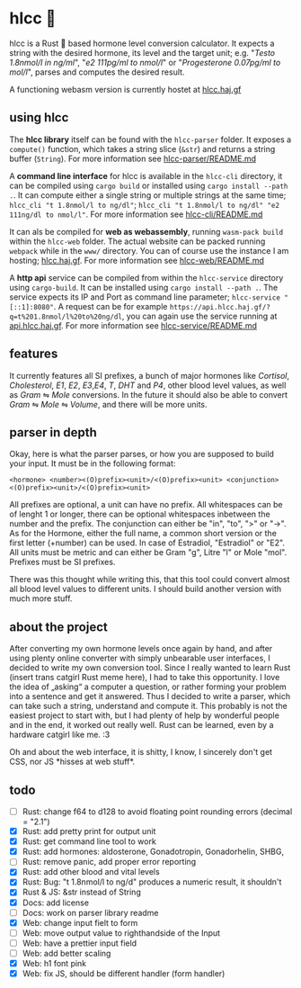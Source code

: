 # hlcc :syringe:

hlcc is a Rust :crab: based hormone level conversion calculator. It expects a string with the desired hormone, its level and the target unit; e.g. "*Testo 1.8nmol/l in ng/ml*", "*e2 111pg/ml to nmol/l*" or "*Progesterone 0.07pg/ml to mol/l*", parses and computes the desired result.

A functioning webasm version is currently hostet at [hlcc.haj.gf](https://hlcc.haj.gf)

## using hlcc

The **hlcc library** itself can be found with the `hlcc-parser` folder. It exposes a `compute()` function, which takes a string slice (`&str`) and returns a string buffer (`String`). For more information see [hlcc-parser/README.md](https://github.com/Jana-Marie/hlcc/blob/main/hlcc-parser/README.md)

A **command line interface** for hlcc is available in the `hlcc-cli` directory, it can be compiled using `cargo build` or installed using `cargo install --path .`. It can compute either a single string or multiple strings at the same time; `hlcc_cli "t 1.8nmol/l to ng/dl"`; `hlcc_cli "t 1.8nmol/l to ng/dl" "e2 111ng/dl to nmol/l"`. For more information see [hlcc-cli/README.md](https://github.com/Jana-Marie/hlcc/blob/main/hlcc-cli/README.md)

It can als be compiled for **web as webassembly**, running `wasm-pack build` within the `hlcc-web` folder. The actual website can be packed running `webpack` while in the `www/` directory. You can of course use the instance I am hosting; [hlcc.haj.gf](https://hlcc.haj.gf). For more information see [hlcc-web/README.md](https://github.com/Jana-Marie/hlcc/blob/main/hlcc-web/README.md)

A **http api** service can be compiled from within the `hlcc-service` directory using `cargo-build`. It can be installed using `cargo install --path .`. The service expects its IP and Port as command line parameter; `hlcc-service "[::1]:8080"`. A request can be for example `https://api.hlcc.haj.gf/?q=t%201.8nmol/l%20to%20ng/dl`, you can again use the service running at [api.hlcc.haj.gf](https://api.hlcc.haj.gf/?q=). For more information see [hlcc-service/README.md](https://github.com/Jana-Marie/hlcc/blob/main/hlcc-service/README.md)

## features

It currently features all SI prefixes, a bunch of major hormones like *Cortisol*, *Cholesterol*, *E1*, *E2*, *E3*,*E4*, *T*, *DHT* and *P4*, other blood level values, as well as *Gram* ⇋ *Mole* conversions. In the future it should also be able to convert *Gram* ⇋ *Mole* ⇋ *Volume*, and there will be more units.

## parser in depth

Okay, here is what the parser parses, or how you are supposed to build your input. It must be in the following format:

`<hormone> <number><(O)prefix><unit>/<(O)prefix><unit> <conjunction> <(O)prefix><unit>/<(O)prefix><unit>`

All prefixes are optional, a unit can have no prefix. All whitespaces can be of lenght 1 or longer, there can be optional whitespaces inbetween the number and the prefix. The conjunction can either be "in", "to", ">" or "->". As for the Hormone, either the full name, a common short version or the first letter (+number) can be used. In case of Estradiol, "Estradiol" or "E2". All units must be metric and can either be Gram "g", Litre "l" or Mole "mol". Prefixes must be SI prefixes.

There was this thought while writing this, that this tool could convert almost all blood level values to different units. I should build another version with much more stuff.

## about the project

After converting my own hormone levels once again by hand, and after using plenty online converter with simply unbearable user interfaces, I decided to write my own conversion tool. Since I really wanted to learn Rust (insert trans catgirl Rust meme here), I had to take this opportunity. I love the idea of „asking“ a computer a question, or rather forming your problem into a sentence and get it answered. Thus I decided to write a parser, which can take such a string, understand and compute it. This probably is not the easiest project to start with, but I had plenty of help by wonderful people and in the end, it worked out really well. Rust can be learned, even by a hardware catgirl like me. :3

Oh and about the web interface, it is shitty, I know, I sincerely don't get CSS, nor JS \*hisses at web stuff\*.

## todo

 - [ ] Rust: change f64 to d128 to avoid floating point rounding errors (decimal = "2.1")
 - [x] Rust: add pretty print for output unit
 - [x] Rust: get command line tool to work
 - [x] Rust: add hormones: aldosterone, Gonadotropin, Gonadorhelin, SHBG,
 - [ ] Rust: remove panic, add proper error reporting
 - [x] Rust: add other blood and vital levels
 - [x] Rust: Bug: "t 1.8nmol/l to ng/d" produces a numeric result, it shouldn't
 - [x] Rust & JS: &str instead of String
 - [x] Docs: add license
 - [ ] Docs: work on parser library readme
 - [x] Web: change input fielt to form
 - [ ] Web: move output value to righthandside of the Input
 - [ ] Web: have a prettier input field
 - [ ] Web: add better scaling
 - [x] Web: h1 font pink
 - [x] Web: fix JS, should be different handler (form handler)
